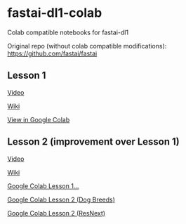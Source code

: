 # fastai-dl1-colab
Colab compatible notebooks for fastai-dl1 

Original repo (without colab compatible modifications): https://github.com/fastai/fastai

## Lesson 1
[Video](http://course.fast.ai/lessons/lesson1.html)

[Wiki](http://forums.fast.ai/t/wiki-lesson-1/9398)

[View in Google Colab](https://colab.research.google.com/github/bhoomit/fastai-dl1-colab/blob/master/src/notebooks/lesson1.ipynb)

## Lesson 2 (improvement over Lesson 1)
[Video](http://course.fast.ai/lessons/lesson2.html)

[Wiki](http://forums.fast.ai/t/wiki-lesson-2/9399)

[Google Colab Lesson 1...](https://colab.research.google.com/github/bhoomit/fastai-dl1-colab/blob/master/src/notebooks/lesson1.ipynb)

[Google Colab Lesson 2 (Dog Breeds)](https://colab.research.google.com/github/bhoomit/fastai-dl1-colab/blob/master/src/notebooks/lesson1_breeds.ipynb)

[Google Colab Lesson 2 (ResNext)](https://colab.research.google.com/github/bhoomit/fastai-dl1-colab/blob/master/src/notebooks/lesson1-rxt50.ipynb)
